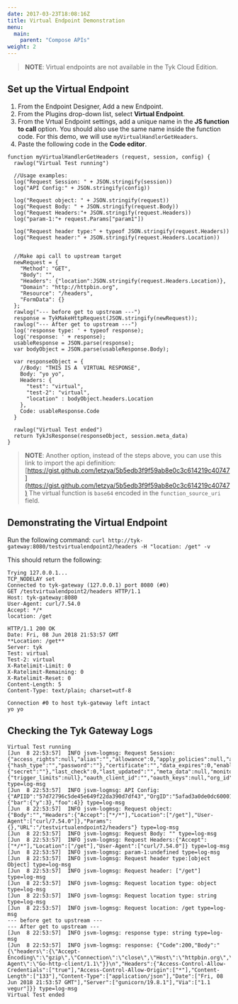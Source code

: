 ```yaml
---
date: 2017-03-23T18:08:16Z
title: Virtual Endpoint Demonstration
menu:
  main:
    parent: "Compose APIs"
weight: 2 
---
```


> **NOTE**: Virtual endpoints are not available in the Tyk Cloud Edition.

## <a name="set-up-virtual-endpoint"></a>Set up the Virtual Endpoint

1. From the Endpoint Designer, Add a new Endpoint.
2. From the Plugins drop-down list, select **Virtual Endpoint**.
3. From the Vrtual Endpoint settings, add a unique name in the **JS function to call** option. You should also use the same name inside the function code. For this demo, we will use `myVirtualHandlerGetHeaders`.
4. Paste the following code in the **Code editor**.

```{.json}
function myVirtualHandlerGetHeaders (request, session, config) {
  rawlog("Virtual Test running")
    
  //Usage examples:
  log("Request Session: " + JSON.stringify(session))
  log("API Config:" + JSON.stringify(config))
 
  log("Request object: " + JSON.stringify(request))   
  log("Request Body: " + JSON.stringify(request.Body))
  log("Request Headers:"+ JSON.stringify(request.Headers))
  log("param-1:"+ request.Params["param1"])
    
  log("Request header type:" + typeof JSON.stringify(request.Headers))
  log("Request header:" + JSON.stringify(request.Headers.Location))
    

  //Make api call to upstream target
  newRequest = {
    "Method": "GET",
    "Body": "",
    "Headers": {"location":JSON.stringify(request.Headers.Location)},
    "Domain": "http://httpbin.org",
    "Resource": "/headers",
    "FormData": {}
  };
  rawlog("--- before get to upstream ---")
  response = TykMakeHttpRequest(JSON.stringify(newRequest));
  rawlog("--- After get to upstream ---")
  log('response type: ' + typeof response);
  log('response: ' + response);
  usableResponse = JSON.parse(response);
  var bodyObject = JSON.parse(usableResponse.Body);
    
  var responseObject = {
    //Body: "THIS IS A  VIRTUAL RESPONSE",
    Body: "yo yo",
    Headers: {
      "test": "virtual",
      "test-2": "virtual",
      "location" : bodyObject.headers.Location
    },
    Code: usableResponse.Code
  }
    
  rawlog("Virtual Test ended")
  return TykJsResponse(responseObject, session.meta_data)   
}
```

> **NOTE**: Another option, instead of the steps above, you can use this link to import the api definition:
[https://gist.github.com/letzya/5b5edb3f9f59ab8e0c3c614219c40747](https://gist.github.com/letzya/5b5edb3f9f59ab8e0c3c614219c40747)
The virtual function is `base64` encoded in the `function_source_uri` field.

## <a name="demonstrate-the-virtual-endpoint"></a>Demonstrating the Virtual Endpoint

Run the following command:
`curl http://tyk-gateway:8080/testvirtualendpoint2/headers -H "location: /get" -v`

This should return the following:

```
Trying 127.0.0.1...
TCP_NODELAY set
Connected to tyk-gateway (127.0.0.1) port 8080 (#0)
GET /testvirtualendpoint2/headers HTTP/1.1
Host: tyk-gateway:8080
User-Agent: curl/7.54.0
Accept: */*
location: /get

HTTP/1.1 200 OK
Date: Fri, 08 Jun 2018 21:53:57 GMT
**Location: /get**
Server: tyk
Test: virtual
Test-2: virtual
X-Ratelimit-Limit: 0
X-Ratelimit-Remaining: 0
X-Ratelimit-Reset: 0
Content-Length: 5
Content-Type: text/plain; charset=utf-8

Connection #0 to host tyk-gateway left intact
yo yo
```

## <a name="check-logs"></a>Checking the Tyk Gateway Logs

```
Virtual Test running
[Jun  8 22:53:57]  INFO jsvm-logmsg: Request Session: {"access_rights":null,"alias":"","allowance":0,"apply_policies":null,"apply_policy_id":"","basic_auth_data":{"hash_type":"","password":""},"certificate":"","data_expires":0,"enable_detail_recording":false,"expires":0,"hmac_enabled":false,"hmac_string":"","id_extractor_deadline":0,"is_inactive":false,"jwt_data":{"secret":""},"last_check":0,"last_updated":"","meta_data":null,"monitor":{"trigger_limits":null},"oauth_client_id":"","oauth_keys":null,"org_id":"","per":0,"quota_max":0,"quota_remaining":0,"quota_renewal_rate":0,"quota_renews":0,"rate":0,"session_lifetime":0,"tags":null} type=log-msg
[Jun  8 22:53:57]  INFO jsvm-logmsg: API Config:{"APIID":"57d72796c5de45e649f22da390d7df43","OrgID":"5afad3a0de0dc60001ffdd07","config_data":{"bar":{"y":3},"foo":4}} type=log-msg
[Jun  8 22:53:57]  INFO jsvm-logmsg: Request object: {"Body":"","Headers":{"Accept":["*/*"],"Location":["/get"],"User-Agent":["curl/7.54.0"]},"Params":{},"URL":"/testvirtualendpoint2/headers"} type=log-msg
[Jun  8 22:53:57]  INFO jsvm-logmsg: Request Body: "" type=log-msg
[Jun  8 22:53:57]  INFO jsvm-logmsg: Request Headers:{"Accept":["*/*"],"Location":["/get"],"User-Agent":["curl/7.54.0"]} type=log-msg
[Jun  8 22:53:57]  INFO jsvm-logmsg: param-1:undefined type=log-msg
[Jun  8 22:53:57]  INFO jsvm-logmsg: Request header type:[object Object] type=log-msg
[Jun  8 22:53:57]  INFO jsvm-logmsg: Request header: ["/get"] type=log-msg
[Jun  8 22:53:57]  INFO jsvm-logmsg: Request location type: object type=log-msg
[Jun  8 22:53:57]  INFO jsvm-logmsg: Request location type: string type=log-msg
[Jun  8 22:53:57]  INFO jsvm-logmsg: Request location: /get type=log-msg
--- before get to upstream ---
--- After get to upstream ---
[Jun  8 22:53:57]  INFO jsvm-logmsg: response type: string type=log-msg
[Jun  8 22:53:57]  INFO jsvm-logmsg: response: {"Code":200,"Body":"{\"headers\":{\"Accept-Encoding\":\"gzip\",\"Connection\":\"close\",\"Host\":\"httpbin.org\",\"Location\":\"/get\",\"User-Agent\":\"Go-http-client/1.1\"}}\n","Headers":{"Access-Control-Allow-Credentials":["true"],"Access-Control-Allow-Origin":["*"],"Content-Length":["133"],"Content-Type":["application/json"],"Date":["Fri, 08 Jun 2018 21:53:57 GMT"],"Server":["gunicorn/19.8.1"],"Via":["1.1 vegur"]}} type=log-msg
Virtual Test ended
```

